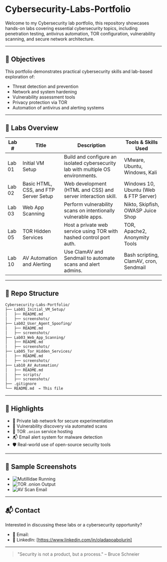 # Cybersecurity-Labs-Portfolio

Welcome to my Cybersecurity lab portfolio, this repository showcases hands-on labs covering essential cybersecurity topics, including penetration testing, antivirus automation, TOR configuration, vulnerability scanning, and secure network architecture.

---

## 🎯 Objectives
This portfolio demonstrates practical cybersecurity skills and lab-based exploration of:
- Threat detection and prevention
- Network and system hardening
- Vulnerability assessment tools
- Privacy protection via TOR
- Automation of antivirus and alerting systems

---

## 📘 Labs Overview

| Lab # | Title                                  | Description                                                    | Tools & Skills Used             |
|-------|----------------------------------------|----------------------------------------------------------------|----------------------------------|
| Lab 01 | Initial VM Setup                      | Build and configure an isolated cybersecurity lab with multiple OS environments. | VMware, Ubuntu, Windows, Kali|
| Lab 02 | Basic HTML, CSS, and FTP Server Setup | Web development (HTML and CSS) and server interaction skill. | Windows 10, Ubuntu (Web & FTP Server) |
| Lab 03 | Web App Scanning                      | Perform vulnerability scans on intentionally vulnerable apps.   | Nikto, Skipfish, OWASP Juice Shop |
| Lab 05 | TOR Hidden Services                   | Host a private web service using TOR with hashed control port auth. | TOR, Apache2, Anonymity Tools   |
| Lab 10 | AV Automation and Alerting            | Use ClamAV and Sendmail to automate scans and alert admins.     | Bash scripting, ClamAV, cron, Sendmail |

---

## 📁 Repo Structure

```bash
Cybersecurity-Labs-Portfolio/
├── Lab01_Initial_VM_Setup/
│   ├── README.md
│   ├── screenshots/
├── Lab02_User_Agent_Spoofing/
│   ├── README.md
│   ├── screenshots/
├── Lab03_Web_App_Scanning/
│   ├── README.md
│   ├── screenshots/
├── Lab05_Tor_Hidden_Services/
│   ├── README.md
│   ├── screenshots/
├── Lab10_AV_Automation/
│   ├── README.md
│   ├── scripts/
│   ├── screenshots/
├── .gitignore
└── README.md  ← This file
```

---

## 🚀 Highlights

- 🔐 Private lab network for secure experimentation
- 🧠 Vulnerability discovery via automated scans
- 🧅 TOR `.onion` service hosting
- 📬 Email alert system for malware detection
- 🛡️ Real-world use of open-source security tools

---

## 📸 Sample Screenshots

- ![Mutillidae Running](Lab01_Initial_VM_Setup/screenshots/mutillidae.png)
- ![TOR .onion Output](Lab05_Tor_Hidden_Services/screenshots/onion-url.png)
- ![AV Scan Email](Lab10_AV_Automation/screenshots/clamav-alert-email.png)

---

## 📬 Contact

Interested in discussing these labs or a cybersecurity opportunity?

- 📧 Email: 
- 🔗 LinkedIn: [https://www.linkedin.com/in/oladapoabolurin]

---

> "Security is not a product, but a process." – Bruce Schneier
 
